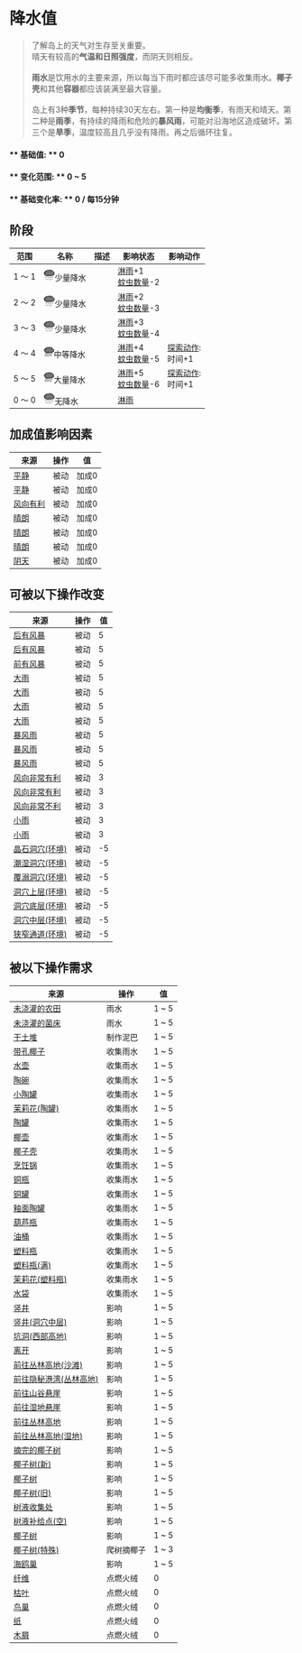 # 降水值  
> 了解岛上的天气对生存至关重要。<br>晴天有较高的<b>气温和日照强度</b>，而阴天则相反。<br><br><b>雨水</b>是饮用水的主要来源，所以每当下雨时都应该尽可能多收集雨水。<b>椰子壳</b>和其他<b>容器</b>都应该装满至最大容量。<br><br>岛上有3种<b>季节</b>，每种持续30天左右。第一种是<b>均衡季</b>，有雨天和晴天。第二种是<b>雨季</b>，有持续的降雨和危险的<b>暴风雨</b>，可能对沿海地区造成破坏。第三个是<b>旱季</b>，温度较高且几乎没有降雨。再之后循环往复。  
  
#### ** 基础值: ** 0   
#### ** 变化范围: ** 0 ~ 5  
#### ** 基础变化率: ** 0 / 每15分钟  
## 阶段  
范围  |  名称  |  描述  |  影响状态  |  影响动作  
----  |  ----  |  ----  |  ----  |  ----  
1 ～ 1  |  <img decoding="async" src="Sprite/RainLight.png" href="a.md" style="max-width:20px;max-height:20px;">少量降水  |    |  [淋雨](RainExposure.md)+1<br>[蚊虫数量](BugPopulation.md)-2  |    
2 ～ 2  |  <img decoding="async" src="Sprite/RainLight.png" href="a.md" style="max-width:20px;max-height:20px;">少量降水  |    |  [淋雨](RainExposure.md)+2<br>[蚊虫数量](BugPopulation.md)-3  |    
3 ～ 3  |  <img decoding="async" src="Sprite/RainLight.png" href="a.md" style="max-width:20px;max-height:20px;">少量降水  |    |  [淋雨](RainExposure.md)+3<br>[蚊虫数量](BugPopulation.md)-4  |    
4 ～ 4  |  <img decoding="async" src="Sprite/RainHeavy.png" href="a.md" style="max-width:20px;max-height:20px;">中等降水  |    |  [淋雨](RainExposure.md)+4<br>[蚊虫数量](BugPopulation.md)-5  |  [探索动作](SlipperyAction.md): <br>时间+1  
5 ～ 5  |  <img decoding="async" src="Sprite/RainHeavy.png" href="a.md" style="max-width:20px;max-height:20px;">大量降水  |    |  [淋雨](RainExposure.md)+5<br>[蚊虫数量](BugPopulation.md)-6  |  [探索动作](SlipperyAction.md): <br>时间+1  
0 ～ 0  |  <img decoding="async" src="Sprite/RainLight.png" href="a.md" style="max-width:20px;max-height:20px;">无降水  |    |  [淋雨](RainExposure.md)  |    
## 加成值影响因素  
来源  |  操作  |  值  
----  |  ----  |  ----  
[平静](OpenSea_Calm.md)  |  被动  |  加成0  
[平静](OpenSea_CalmInfinite.md)  |  被动  |  加成0  
[风向有利](OpenSea_Favourable.md)  |  被动  |  加成0  
[晴朗](TropicalIsland_Clear.md)  |  被动  |  加成0  
[晴朗](TropicalIsland_ClearInfinite.md)  |  被动  |  加成0  
[晴朗](TropicalIsland_ClearStart.md)  |  被动  |  加成0  
[阴天](TropicalIsland_Cloudy.md)  |  被动  |  加成0  
## 可被以下操作改变  
来源  |  操作  |  值  
----  |  ----  |  ----  
[后有风暴](OpenSea_StormBehind.md)  |  被动  |  5  
[后有风暴](OpenSea_StormBehindInfinite.md)  |  被动  |  5  
[前有风暴](OpenSea_StormFront.md)  |  被动  |  5  
[大雨](TropicalIsland_HeavyRain.md)  |  被动  |  5  
[大雨](TropicalIsland_HeavyRainInfinite.md)  |  被动  |  5  
[大雨](TropicalIsland_HeavyRainLong.md)  |  被动  |  5  
[大雨](TropicalIsland_HeavyRainStart.md)  |  被动  |  5  
[暴风雨](TropicalIsland_Storm.md)  |  被动  |  5  
[暴风雨](TropicalIsland_StormInfinite.md)  |  被动  |  5  
[暴风雨](TropicalIsland_StormStart.md)  |  被动  |  5  
[风向非常有利](OpenSea_VeryFavourable.md)  |  被动  |  3  
[风向非常有利](OpenSea_VeryFavourableInfinite.md)  |  被动  |  3  
[风向非常不利](OpenSea_VeryUnFavourable.md)  |  被动  |  3  
[小雨](TropicalIsland_LightRain.md)  |  被动  |  3  
[小雨](TropicalIsland_LightRainStart.md)  |  被动  |  3  
[晶石洞穴(环境)](Env_CrystalChamber.md)  |  被动  |  -5  
[潮湿洞穴(环境)](Env_DampChamber.md)  |  被动  |  -5  
[覆溺洞穴(环境)](Env_FloodedChamber.md)  |  被动  |  -5  
[洞穴上层(环境)](Env_HighChamber.md)  |  被动  |  -5  
[洞穴底层(环境)](Env_LowChamber.md)  |  被动  |  -5  
[洞穴中层(环境)](Env_MidChamber.md)  |  被动  |  -5  
[狭窄通道(环境)](Env_NarrowTunnel.md)  |  被动  |  -5  
## 被以下操作需求  
来源  |  操作  |  值  
----  |  ----  |  ----  
[未浇灌的农田](CropPlotDry.md)  |  雨水  |  1 ~ 5  
[未浇灌的菌床](MushroomBedDry.md)  |  雨水  |  1 ~ 5  
[干土堆](DirtPile.md)  |  制作泥巴  |  1 ~ 5  
[带孔椰子](CoconutPerforated.md)  |  收集雨水  |  1 ~ 5  
[水壶](Canteen.md)  |  收集雨水  |  1 ~ 5  
[陶碗](ClayBowl.md)  |  收集雨水  |  1 ~ 5  
[小陶罐](ClayJar.md)  |  收集雨水  |  1 ~ 5  
[茉莉花(陶罐)](ClayJarJasmine.md)  |  收集雨水  |  1 ~ 5  
[陶罐](ClayVase.md)  |  收集雨水  |  1 ~ 5  
[椰壶](CoconutFlask.md)  |  收集雨水  |  1 ~ 5  
[椰子壳](CoconutShell.md)  |  收集雨水  |  1 ~ 5  
[烹饪锅](CookingPot.md)  |  收集雨水  |  1 ~ 5  
[铜瓶](CopperBottle.md)  |  收集雨水  |  1 ~ 5  
[铜罐](CopperJar.md)  |  收集雨水  |  1 ~ 5  
[釉面陶罐](GlazedVase.md)  |  收集雨水  |  1 ~ 5  
[葫芦瓶](GourdBottle.md)  |  收集雨水  |  1 ~ 5  
[油桶](Jerrycan.md)  |  收集雨水  |  1 ~ 5  
[塑料瓶](PlasticBottle.md)  |  收集雨水  |  1 ~ 5  
[塑料瓶(满)](PlasticBottleFull.md)  |  收集雨水  |  1 ~ 5  
[茉莉花(塑料瓶)](PlasticBottleJasmine.md)  |  收集雨水  |  1 ~ 5  
[水袋](Waterskin.md)  |  收集雨水  |  1 ~ 5  
[竖井](ShaftFloodedChamberToCrystalChamber.md)  |  影响  |  1 ~ 5  
[竖井(洞穴中层)](ShaftLowChamberToMidChamber.md)  |  影响  |  1 ~ 5  
[坑洞(西部高地)](HighlandHoleEntrance.md)  |  影响  |  1 ~ 5  
[离开](HighlandHoleExit.md)  |  影响  |  1 ~ 5  
[前往丛林高地(沙滩)](Path_CoveToJungleHighlands.md)  |  影响  |  1 ~ 5  
[前往隐秘港湾(丛林高地)](Path_JungleHighlandsToCove.md)  |  影响  |  1 ~ 5  
[前往山谷悬崖](Path_JungleHighlandsToValley.md)  |  影响  |  1 ~ 5  
[前往湿地悬崖](Path_JungleHighlandsToWetlands.md)  |  影响  |  1 ~ 5  
[前往丛林高地](Path_ValleyToJungleHighlands.md)  |  影响  |  1 ~ 5  
[前往丛林高地(湿地)](Path_WetlandsToJungleHighlands.md)  |  影响  |  1 ~ 5  
[摘完的椰子树](PalmTreeCleared.md)  |  影响  |  1 ~ 5  
[椰子树(新)](PalmTreeNew.md)  |  影响  |  1 ~ 5  
[椰子树](PalmTreeNewMultiEventOld.md)  |  影响  |  1 ~ 5  
[椰子树(旧)](PalmTreeOld.md)  |  影响  |  1 ~ 5  
[树液收集处](PalmTreeSapStation.md)  |  影响  |  1 ~ 5  
[树液补给点(空)](PalmTreeSapStationEmpty.md)  |  影响  |  1 ~ 5  
[椰子树](PalmTree_IH.md)  |  影响  |  1 ~ 5  
[椰子树(特殊)](PalmTree_Unique.md)  |  爬树摘椰子  |  1 ~ 3  
[海鸥巢](SeagullNest.md)  |  影响  |  1 ~ 5  
[纤维](Fibers.md)  |  点燃火绒  |  0  
[枯叶](LeavesDry.md)  |  点燃火绒  |  0  
[鸟巢](Nest.md)  |  点燃火绒  |  0  
[纸](Papers.md)  |  点燃火绒  |  0  
[木屑](WoodShavings.md)  |  点燃火绒  |  0  


<script>document.title="降水值 - 卡牌生存百科 Card Survival Wiki";</script>